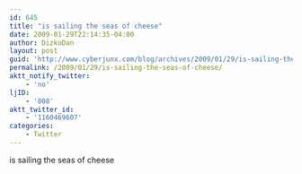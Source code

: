 ```yaml
---
id: 645
title: "is sailing the seas of cheese"
date: 2009-01-29T22:14:35-04:00
author: DizkoDan
layout: post
guid: 'http://www.cyberjunx.com/blog/archives/2009/01/29/is-sailing-the-seas-of-cheese/'
permalink: /2009/01/29/is-sailing-the-seas-of-cheese/
aktt_notify_twitter:
    - 'no'
ljID:
    - '808'
aktt_twitter_id:
    - '1160469607'
categories:
    - Twitter
---
```


is sailing the seas of cheese